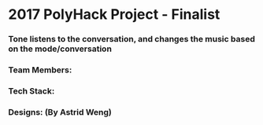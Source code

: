 # 2017 PolyHack Project - Finalist

### Tone listens to the conversation, and changes the music based on the mode/conversation

### Team Members:

### Tech Stack:

### Designs: (By Astrid Weng)
